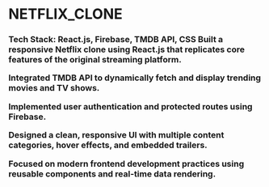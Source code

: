 <h1>NETFLIX_CLONE</h1>
<h3>Tech Stack: React.js, Firebase, TMDB API, CSS
Built a responsive Netflix clone using React.js that replicates core features of the original streaming platform.

Integrated TMDB API to dynamically fetch and display trending movies and TV shows.

Implemented user authentication and protected routes using Firebase.

Designed a clean, responsive UI with multiple content categories, hover effects, and embedded trailers.

Focused on modern frontend development practices using reusable components and real-time data rendering.</h3>

